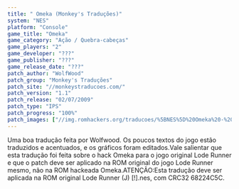 ```yaml
---
title: " Omeka (Monkey's Traduções)"
system: "NES"
platform: "Console"
game_title: "Omeka"
game_category: "Ação / Quebra-cabeças"
game_players: "2"
game_developer: "???"
game_publisher: "???"
game_release_date: "???"
patch_author: "WolfWood"
patch_group: "Monkey's Traduções"
patch_site: "//monkeystraducoes.com/"
patch_version: "1.1"
patch_release: "02/07/2009"
patch_type: "IPS"
patch_progress: "100%"
patch_images: ["//img.romhackers.org/traducoes/%5BNES%5D%20Omeka%20-%20Monkey's%20Tradu%C3%A7%C3%B5es%20-%201.png","//img.romhackers.org/traducoes/%5BNES%5D%20Omeka%20-%20Monkey's%20Tradu%C3%A7%C3%B5es%20-%202.png","//img.romhackers.org/traducoes/%5BNES%5D%20Omeka%20-%20Monkey's%20Tradu%C3%A7%C3%B5es%20-%203.png"]
---
```

Uma boa tradução feita por Wolfwood. Os poucos textos do jogo estão traduzidos e acentuados, e os gráficos foram editados.Vale salientar que esta tradução foi feita sobre o hack Omeka para o jogo original Lode Runner e que o patch deve ser aplicado na ROM original do jogo Lode Runner mesmo, não na ROM hackeada Omeka.ATENÇÃO:Esta tradução deve ser aplicada na ROM original Lode Runner (J) [!].nes, com CRC32 68224C5C.